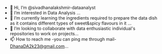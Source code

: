 - 👋 Hi, I’m @sivadhanalakshmir-dataanalyst
- 👀 I’m interested in Data Analysis ...
- 🌱 I’m currently learning the ingredients required to prepare the data dish as it contains different types of sweet&spicy flavours in it ...
- 💞️ I’m looking to collaborate with data enthusiastic individual's repositories to work on projects...
- 📫 How to reach me -you can ping me through mail- DhanaDA2k23@gmail.com...


<!---
sivadhanalakshmir-dataanalyst/sivadhanalakshmir-dataanalyst is a ✨ special ✨ repository because its `README.md` (this file) appears on your GitHub profile.
You can click the Preview link to take a look at your changes.
--->
